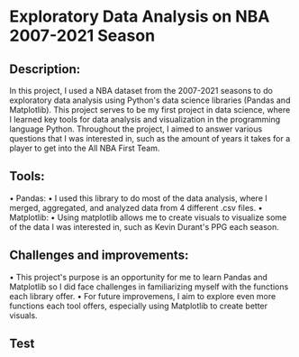 # Exploratory Data Analysis on NBA 2007-2021 Season

## Description:
In this project, I used a NBA dataset from the 2007-2021 seasons to do exploratory data analysis using Python's data science libraries (Pandas and Matplotlib). This project serves to be my first project in data science, where I learned key tools for data analysis and visualization in the programming language Python. Throughout the project, I aimed to answer various questions that I was interested in, such as the amount of years it takes for a player to get into the All NBA First Team. 

## Tools:
• Pandas: 
  • I used this library to do most of the data analysis, where I merged, aggregated, and analyzed data from 4 different .csv files.
• Matplotlib: 
  • Using matplotlib allows me to create visuals to visualize some of the data I was interested in, such as Kevin Durant's PPG each season. 

## Challenges and improvements:
• This project's purpose is an opportunity for me to learn Pandas and Matplotlib so I did face challenges in familiarizing myself with the functions each library offer.
• For future improvemens, I aim to explore even more functions each tool offers, especially using Matplotlib to create better visuals.

## Test
